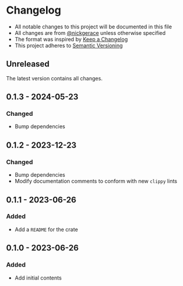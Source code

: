 # Changelog

- All notable changes to this project will be documented in this file
- All changes are from [@nickgerace](https://github.com/nickgerace) unless otherwise specified
- The format was inspired by [Keep a Changelog](https://keepachangelog.com/en/1.0.0/)
- This project adheres to [Semantic Versioning](https://semver.org/spec/v2.0.0.html)

## Unreleased

The latest version contains all changes.

## 0.1.3 - 2024-05-23

### Changed

- Bump dependencies

## 0.1.2 - 2023-12-23

### Changed

- Bump dependencies
- Modify documentation comments to conform with new `clippy` lints

## 0.1.1 - 2023-06-26

### Added

- Add a `README` for the crate

## 0.1.0 - 2023-06-26

### Added

- Add initial contents
